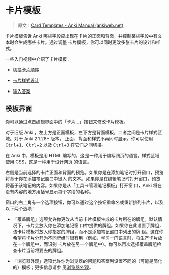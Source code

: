 # 卡片模板

> 原文：[Card Templates - Anki Manual (ankiweb.net)](https://docs.ankiweb.net/templates/intro.html)

卡片模板告诉 Anki 哪些字段应出现在卡片的正面和背面，并控制某些字段中有文本时会生成哪些卡片。通过调整
卡片模板，你可以同时更改多张卡片的设计和样式。

一些入门视频中介绍了卡片模板：

- [切换卡片顺序](http://www.youtube.com/watch?v=DnbKwHEQ1mA&yt:cc=on)

- [卡片样式设计](http://www.youtube.com/watch?v=F1j1Zx0mXME&yt:cc=on)

- [输入答案](http://www.youtube.com/watch?v=5tYObQ3ocrw&yt:cc=on)

## 模板界面

你可以通过点击编辑界面中的「卡片…」按钮来修改卡片模板。

对于旧版 Anki ，左上方是正面模板，左下方是背面模板，二者之间是卡片样式区域。对于 Anki 2.1.28+ 版本，
正面、背面和样式不再同时显示。你可以使用 <kbd>Ctrl</kbd>+<kbd>1</kbd>、<kbd>Ctrl</kbd>+<kbd>2</kbd>
以及 <kbd>Ctrl</kbd>+<kbd>3</kbd> 在它们之间切换。

在 Anki 中，模板是用 HTML 编写的，这是一种用于编写网页的语言。样式区域使用 CSS，这是一种用于设计网页
的语言。

右侧是当前选择的卡片正面和背面的预览。如果你是在添加笔记时打开窗口，预览将基于你在添加笔记窗口中键入
的文本。如果你是在编辑笔记时打开窗口，预览将基于该笔记的内容。如果你是从「工具→管理笔记模板」打开窗
口，Anki 将在没有内容的地方用括号显示每个字段的名称。

窗口的右上角有一个选项按钮，你可以通过这个按钮重命名或重新排列卡片，以及以下两个选项：

- 「覆盖牌组」选项允许你更改从当前卡片模板生成的卡片所在的牌组。默认情况下，卡片会放入你在添加笔记窗
  口中提供的牌组。如果你在此设置了牌组，该卡片模板将放入你指定的牌组，而不是添加笔记窗口中列出的牌
  组。这在你希望将卡片分开为不同牌组时很有用（例如，学习一门语言时，将生产卡片放在一个牌组中，而识别
  卡片放在另一个牌组中）。你可以再次选择覆盖牌组检查卡片当前将要去的牌组。

- 「浏览器外观」选项允许你为浏览器的问题和答案列设置不同的（可能是简化的）模板；更多信息请参
  见[浏览器外观](styling.md#浏览器外观)。

